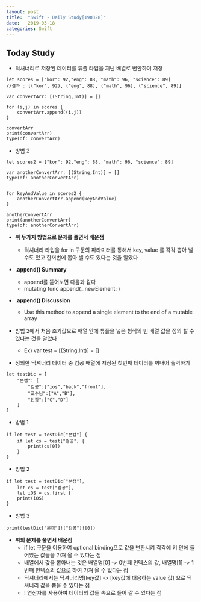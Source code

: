 ```yaml
---
layout: post
title:  "Swift - Daily Study[190328]"
date:   2019-03-18
categories: Swift
---
```



## Today Study

- 딕셔너리로 저장된 데이터를 튜플 타입을 지닌 배열로 변환하여 저장

```
let scores = ["kor": 92,"eng": 88, "math": 96, "science": 89]
//결과 : [("kor", 92), ("eng", 88), ("math", 96), ("science", 89)]

var convertArr: [(String,Int)] = []

for (i,j) in scores {
    convertArr.append((i,j))
}

convertArr
print(convertArr)
type(of: convertArr)
```

- 방법 2

```
let scores2 = ["kor": 92,"eng": 88, "math": 96, "science": 89]

var anotherConvertArr: [(String,Int)] = []
type(of: anotherConvertArr)


for keyAndValue in scores2 {
    anotherConvertArr.append(keyAndValue)
}

anotherConvertArr
print(anotherConvertArr)
type(of: anotherConvertArr)
```

- **위 두가지 방법으로 문제를 풀면서 배운점**
    - 딕셔너리 타입을 for in 구문의 파라미터를 통해서 key, value 를 각각 뽑아 낼 수도 있고 한꺼번에 뽑아 낼 수도 있다는 것을 알았다
- **.append() Summary**
    - append를 뜯어보면 다음과 같다
    - mutating func append(_ newElement: )
- **.append() Discussion**
    - Use this method to append a single element to the end of a mutable array
- 방법 2에서 처음 초기값으로 배열 안에 튜플을 넣은 형식의 빈 배열 값을 정의 할 수 있다는 것을 알았다
    - Ex) var test = [(String,Int)] = []


- 정의한 딕셔너리 데이터 중 컴공 배열에 저장된 첫번째 데이터를 꺼내어 출력하기

```
let testDic = [
    "본캠": [
        "컴공":["ios","back","front"],
        "교수님":["A","B"],
        "인강":["C","D"]
    ]
]
```

- 방법 1

```
if let test = testDic["본캠"] {
    if let cs = test["컴공"] {
        print(cs[0])
    }
}
```

- 방법 2

```
if let test = testDic["본캠"],
    let cs = test["컴공"],
    let iOS = cs.first {
    print(iOS)
}
```

- 방법 3

```
print(testDic["본캠"]!["컴공"]![0])
```

- **위의 문제를 풀면서 배운점**
    - if let 구문을 이용하여 optional binding으로 값을 변환시켜 각각에 키 안에 들어있는 값들을 가져 올 수 있다는 점
    - 배열에서 값을 뽑아내는 것은 배열명[0] -> 0번째 인덱스의 값, 배열명[1] -> 1번째 인덱스의 값으로 하여 가져 올 수 있다는 점
    - 딕셔너리에서는 딕셔너리명[key값] -> [key값에 대응하는 value 값] 으로 딕셔너리 값을 뽑을 수 있다는 점
    - ! 연산자를 사용하여 데이터의 값들 속으로 들어 갈 수 있다는 점
